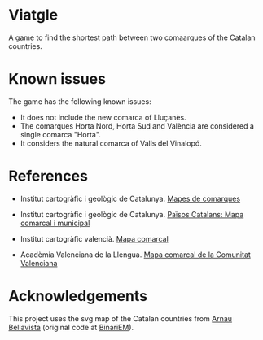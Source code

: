 # Viatgle
A game to find the shortest path between two comaarques of the Catalan countries.


# Known issues
The game has the following known issues:
- It does not include the new comarca of Lluçanès.
- The comarques Horta Nord, Horta Sud and València are considered a single comarca "Horta".
- It considers the natural comarca of Valls del Vinalopó.



# References
- Institut cartogràfic i geològic de Catalunya. [Mapes de comarques](https://www.icgc.cat/ca/Ambits-tematics/Recursos-didactics/Mapes-de-comarques)

- Institut cartogràfic i geològic de Catalunya. [Països Catalans: Mapa comarcal i municipal](https://cartotecadigital.icgc.cat/digital/collection/catalunya/id/3020/)

- Institut cartogràfic valencià. [Mapa comarcal](https://descargas.icv.gva.es/dcd/01_cartografia/tematica/ME/Comarcal_A4.pdf) 

- Acadèmia Valenciana de la Llengua. [Mapa comarcal de la Comunitat Valenciana](https://www.avl.gva.es/documents/31987/247463/Mapa-de-les-comarques-valencianes.pdf)

# Acknowledgements
This project uses the svg map of the Catalan countries from [Arnau Bellavista](http://www.sacaix.com) (original code at [BinariEM](https://binariem.com/recursos/mapes/ppcc)).
